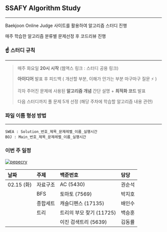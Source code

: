 ## SSAFY Algorithm Study

---

Baekjoon Online Judge 사이트를 활용하여 알고리즘 스터디 진행

매주 학습한 알고리즘 분류별 문제선정 후 코드리뷰 진행



### ☝️ 스터디 규칙

---

> 매주 화요일 **20시 시작** (웹액스 링크 : 스터디 공용 링크)
>
> **아이디어** 발표 후 피드백 ( 개선할 부분, 이해가 안가는 부분 마구마구 질문 ⚡ ) 
>
> 각자 주어진 문제에 사용된 **알고리즘 개념** 간단 설명 + **최적화 코드** 발표
>
> 다음 스터디까지 풀 문제 5개 선정 (해당 주차에 학습할 알고리즘 내용 관련)



### 파일 이름 형성 방법
---

```
SWEA : Solution_번호_제목_문제레벨_이름_실행시간
BOJ : Main_번호_제목_문제레벨_이름_실행시간
```



### 이번 주 일정
[![pepecry](https://user-images.githubusercontent.com/51370905/153421379-8ffe82cc-e832-4d30-9291-c6d344ea4719.png)](https://docs.google.com/spreadsheets/d/1-_0KSAWS-p2Fy9-iW8-UHT5qgZaCF4Ne3k3Odz5AYeQ/edit?usp=sharing)


| **날짜**  | **주제**  | **백준번호**  |  **담당**    |
|:--- |:--- |:--- |:---|
| 02.15 (화)   | 자료구조 | AC (5430)            | 권순석 |
|              |  BFS    | 토마토 (7569)         | 박지호 |
|             | 종합세트 | 캐슬디펜스 (17135)     | 배인수 |
|             | 트리  | 트리의 부모 찾기 (11725)   | 백승훈 |
|             |       | 이진 검색트리 (5639)      | 김동률 |
